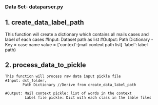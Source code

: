 ### Data Set- dataparser.py

## 1. create_data_label_path
   This function will create a dictionary which contains all mails cases and label of each cases
   #Input: Dataset path as list
   #Output: Path Dictionary - Key = case name
                              value = {'context':[mail context path list]
                                      'label': label path}

## 2. process_data_to_pickle
	This function will process raw data input pickle file
	#Input: dst_folder, 
			Path Dictionary //Derive from create_data_label_path

	#Output: Mail context pickle: list of words in the context
			 Label file pickle: Dict with each class in the lable files
